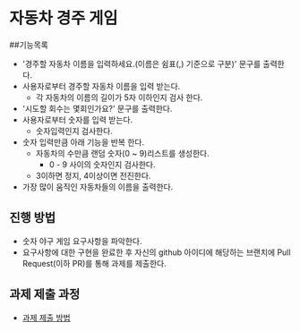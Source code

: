 # 자동차 경주 게임

##기능목록
* '경주할 자동차 이름을 입력하세요.(이름은 쉼표(,) 기준으로 구분)' 문구를 출력한다.
* 사용자로부터 경주할 자동차 이름을 입력 받는다. 
  * 각 자동차의 이름의 길이가 5자 이하인지 검사 한다.
* '시도할 회수는 몇회인가요?' 문구를 출력한다.
* 사용자로부터 숫자를 입력 받는다.
  * 숫자입력인지 검사한다.
* 숫자 입력만큼 아래 기능을 반복 한다.
  * 자동차의 수만큼 랜덤 숫자(0 ~ 9)리스트를 생성한다.
    * 0 - 9 사이의 숫자인지 검사한다.
  * 3이하면 정지, 4이상이면 전진한다.
* 가장 많이 움직인 자동차들의 이름을 출력한다.

## 진행 방법
* 숫자 야구 게임 요구사항을 파악한다.
* 요구사항에 대한 구현을 완료한 후 자신의 github 아이디에 해당하는 브랜치에 Pull Request(이하 PR)를 통해 과제를 제출한다.

## 과제 제출 과정
* [과제 제출 방법](https://github.com/next-step/nextstep-docs/tree/master/precourse)
